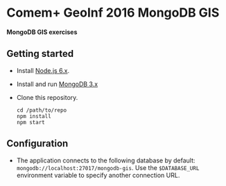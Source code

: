 # Comem+ GeoInf 2016 MongoDB GIS

**MongoDB GIS exercises**

## Getting started

* Install [Node.js 6.x](https://nodejs.org/en/).

* Install and run [MongoDB 3.x](https://www.mongodb.com/download-center#community)

* Clone this repository.

  ```
  cd /path/to/repo
  npm install
  npm start
  ```

## Configuration

* The application connects to the following database by default: `mongodb://localhost:27017/mongodb-gis`.
  Use the `$DATABASE_URL` environment variable to specify another connection URL.
